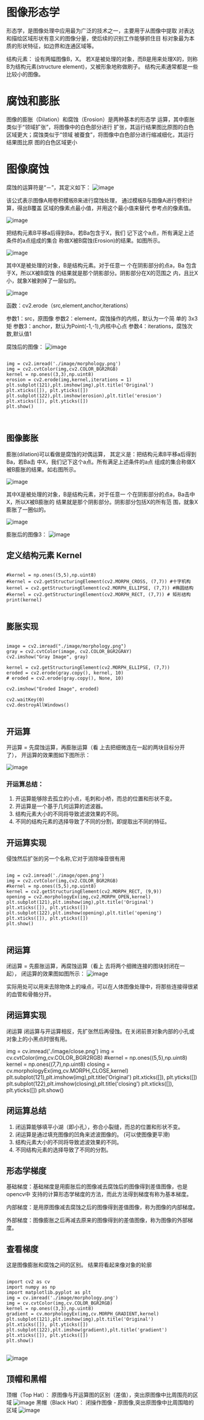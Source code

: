 # 图像形态学

形态学，是图像处理中应用最为广泛的技术之一，主要用于从图像中提取 对表达和描绘区域形状有意义的图像分量，使后续的识别工作能够抓住目 标对象最为本质的形状特征，如边界和连通区域等。 

结构元素： 设有两幅图像B，X。 若X是被处理的对象，而B是用来处理X的，则称B为结构元素(structure element)，又被形象地称做刷子。 结构元素通常都是一些比较小的图像。


# 腐蚀和膨胀
图像的膨胀（Dilation）和腐蚀（Erosion）是两种基本的形态学 运算，其中膨胀类似于“领域扩张”，将图像中的白色部分进行 扩张，其运行结果图比原图的白色区域更大；腐蚀类似于“领域 被蚕食”，将图像中白色部分进行缩减细化，其运行结果图比原 图的白色区域更小



# 图像腐蚀

腐蚀的运算符是“－”，其定义如下：
![image](https://github.com/xiaoxingchen505/Computer_Vision_Basics/blob/master/images/erosion1.png)

该公式表示图像A用卷积模板B来进行腐蚀处理， 通过模板B与图像A进行卷积计算，得出B覆盖 区域的像素点最小值，并用这个最小值来替代 参考点的像素值。

![image](https://github.com/xiaoxingchen505/Computer_Vision_Basics/blob/master/images/erosion2.png)


把结构元素B平移a后得到Ba，若Ba包含于X，我们 记下这个a点，所有满足上述条件的a点组成的集合 称做X被B腐蚀(Erosion)的结果。如图所示。

![image](https://github.com/xiaoxingchen505/Computer_Vision_Basics/blob/master/images/erosion3.png)

其中X是被处理的对象，B是结构元素。对于任意一 个在阴影部分的点a，Ba 包含于X，所以X被B腐蚀 的结果就是那个阴影部分。阴影部分在X的范围之 内，且比X小，就象X被剥掉了一层似的。

![image](https://github.com/xiaoxingchen505/Computer_Vision_Basics/blob/master/images/erosion4.png)

函数：cv2.erode（src,element,anchor,iterations） 

参数1：src，原图像 
参数2：element，腐蚀操作的内核，默认为一个简 单的 3x3 矩 
参数3：anchor，默认为Point(-1,-1),内核中心点 
参数4：iterations，腐蚀次数,默认值1

腐蚀后的图像：
![image](https://github.com/xiaoxingchen505/Computer_Vision_Basics/blob/master/images/erosion5.png)


<pre>
<code>
img = cv2.imread('./image/morphology.png')
img = cv2.cvtColor(img,cv2.COLOR_BGR2RGB)
kernel = np.ones((3,3),np.uint8)
erosion = cv2.erode(img,kernel,iterations = 1)
plt.subplot(121),plt.imshow(img),plt.title('Original')
plt.xticks([]), plt.yticks([])
plt.subplot(122),plt.imshow(erosion),plt.title('erosion')
plt.xticks([]), plt.yticks([])
plt.show()

</code>
</pre>


## 图像膨胀

膨胀(dilation)可以看做是腐蚀的对偶运算， 其定义是：把结构元素B平移a后得到Ba，若Ba击 中X，我们记下这个a点。所有满足上述条件的a点 组成的集合称做X被B膨胀的结果。如右图所示。

![image](https://github.com/xiaoxingchen505/Computer_Vision_Basics/blob/master/images/dilation1.png)

其中X是被处理的对象，B是结构元素，对于任意一 个在阴影部分的点a，Ba击中X，所以X被B膨胀的 结果就是那个阴影部分。阴影部分包括X的所有范 围，就象X膨胀了一圈似的。

![image](https://github.com/xiaoxingchen505/Computer_Vision_Basics/blob/master/images/dilation2.png)

膨胀后的图像3：
![image](https://github.com/xiaoxingchen505/Computer_Vision_Basics/blob/master/images/dilation3.png)

## 定义结构元素 Kernel

<pre>
<code>
#kernel = np.ones((5,5),np.uint8)
#kernel = cv2.getStructuringElement(cv2.MORPH_CROSS, (7,7)) #十字机构
kernel = cv2.getStructuringElement(cv2.MORPH_ELLIPSE, (7,7)) #椭圆结构
#kernel = cv2.getStructuringElement(cv2.MORPH_RECT, (7,7)) # 矩形结构
print(kernel)
</code>
</pre>

## 膨胀实现
<pre>
<code>
image = cv2.imread("./image/morphology.png")
gray = cv2.cvtColor(image, cv2.COLOR_BGR2GRAY)
cv2.imshow("Gray Image", gray)
 
kernel = cv2.getStructuringElement(cv2.MORPH_ELLIPSE, (7,7))
eroded = cv2.erode(gray.copy(), kernel, 10)
# eroded = cv2.erode(gray.copy(), None, 10)
 
cv2.imshow("Eroded Image", eroded)
 
cv2.waitKey(0)
cv2.destroyAllWindows()
</code>
</pre>


## 开运算

开运算 = 先腐蚀运算，再膨胀运算（看 上去把细微连在一起的两块目标分开了）， 开运算的效果图如下图所示：

![image](https://github.com/xiaoxingchen505/Computer_Vision_Basics/blob/master/images/kaiyunsuan.png)



### 开运算总结： 
1. 开运算能够除去孤立的小点，毛刺和小桥，而总的位置和形状不变。 
2. 开运算是一个基于几何运算的滤波器。 
3. 结构元素大小的不同将导致滤波效果的不同。 
4. 不同的结构元素的选择导致了不同的分割，即提取出不同的特征。


## 开运算实现
侵蚀然后扩张的另一个名称,它对于消除噪音很有用
<pre>
<code>
img = cv2.imread('./image/open.png')
img = cv2.cvtColor(img,cv2.COLOR_BGR2RGB)
#kernel = np.ones((5,5),np.uint8)
kernel = cv2.getStructuringElement(cv2.MORPH_RECT, (9,9))
opening = cv2.morphologyEx(img,cv2.MORPH_OPEN,kernel)
plt.subplot(121),plt.imshow(img),plt.title('Original')
plt.xticks([]), plt.yticks([])
plt.subplot(122),plt.imshow(opening),plt.title('opening')
plt.xticks([]), plt.yticks([])
plt.show()
</code>
</pre>


## 闭运算

闭运算 = 先膨胀运算，再腐蚀运算（看上 去将两个细微连接的图块封闭在一起）， 闭运算的效果图如图所示：
![image](https://github.com/xiaoxingchen505/Computer_Vision_Basics/blob/master/images/biyunsuan.png)

实际用处可以用来去除物体上的噪点，可以在人体图像处理中，将那些连接得很紧的血管和骨骼分开。


## 闭运算实现
闭运算 闭运算与开运算相反，先扩张然后再侵蚀。在关闭前景对象内部的小孔或对象上的小黑点时很有用。

img = cv.imread('./image/close.png')
img = cv.cvtColor(img,cv.COLOR_BGR2RGB)
#kernel = np.ones((5,5),np.uint8)
kernel = np.ones((7,7),np.uint8)
closing = cv.morphologyEx(img,cv.MORPH_CLOSE,kernel)
plt.subplot(121),plt.imshow(img),plt.title('Original')
plt.xticks([]), plt.yticks([])
plt.subplot(122),plt.imshow(closing),plt.title('closing')
plt.xticks([]), plt.yticks([])
plt.show()


## 闭运算总结
1. 闭运算能够填平小湖（即小孔），弥合小裂缝，而总的位置和形状不变。 
2. 闭运算是通过填充图像的凹角来滤波图像的。 (可以使图像更平滑)
3. 结构元素大小的不同将导致滤波效果的不同。 
4. 不同结构元素的选择导致了不同的分割。


## 形态学梯度

基础梯度：基础梯度是用膨胀后的图像减去腐蚀后的图像得到差值图像，也是opencv中 支持的计算形态学梯度的方法，而此方法得到梯度有称为基本梯度。 

内部梯度：是用原图像减去腐蚀之后的图像得到差值图像，称为图像的内部梯度。 

外部梯度：图像膨胀之后再减去原来的图像得到的差值图像，称为图像的外部梯度。

## 查看梯度

这是图像膨胀和腐蚀之间的区别。 结果将看起来像对象的轮廓
<pre>
<code>
import cv2 as cv
import numpy as np
import matplotlib.pyplot as plt
img = cv.imread('./image/morphology.png')
img = cv.cvtColor(img,cv.COLOR_BGR2RGB)
kernel = np.ones((3,3),np.uint8)
gradient = cv.morphologyEx(img,cv.MORPH_GRADIENT,kernel)
plt.subplot(121),plt.imshow(img),plt.title('Original')
plt.xticks([]), plt.yticks([])
plt.subplot(122),plt.imshow(gradient),plt.title('gradient')
plt.xticks([]), plt.yticks([])
plt.show()
</code>
</pre>
![image](https://github.com/xiaoxingchen505/Computer_Vision_Basics/blob/master/images/grad.png)
## 顶帽和黑帽
顶帽（Top Hat）： 原图像与开运算图的区别（差值），突出原图像中比周围亮的区域
![image](https://github.com/xiaoxingchen505/Computer_Vision_Basics/blob/master/images/tophat.png)
黑帽（Black Hat）： 闭操作图像 - 原图像,突出原图像中比周围暗的区域
![image](https://github.com/xiaoxingchen505/Computer_Vision_Basics/blob/master/images/blackhat.png)